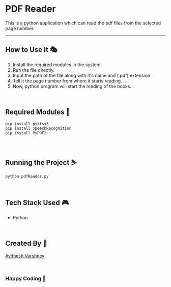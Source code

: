 # PDF Reader

This is a python application which can read the pdf files from the selected page number.

--- 

## **How to Use It 🎭**

1. Install the required modules in the system.
2. Run the file directly.
3. Input the path of the file along with it's name and (.pdf) extension.
4. Tell it the page number from where it starts reading.
5. Now, python program will start the reading of the books.

<br>

## **Required Modules 🌟**

```python
pip install pyttsx3
pip install SpeechRecognition
pip install PyPDF2
```

<br>

## **Running the Project ⛷️**

```python
python pdfReader.py
```

<br>

## **Tech Stack Used 🎮**

- Python

<br>

## **Created By 👦**

[Avdhesh Varshney](https://github.com/Avdhesh-Varshney)

<br>

### **Happy Coding 🎉**
